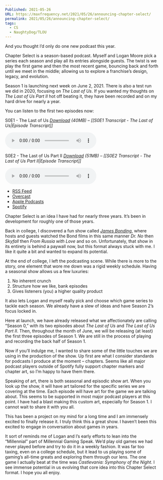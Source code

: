 ```yaml
---
Published: 2021-05-26
URL: https://maxfrequency.net/2021/05/26/announcing-chapter-select/
permalink: 2021/05/26/announcing-chapter-select/
tags:
  - CS
  - NaughtyDog/TLOU
---
```

And you thought I’d only do one new podcast this year.

Chapter Select is a season-based podcast. Myself and Logan Moore pick a series each season and play all its entries alongside guests. The twist is we play the first game and then the most recent game, bouncing back and forth until we meet in the middle; allowing us to explore a franchise’s design, legacy, and evolution.

Season 1 is launching next week on June 2, 2021. There is also a test run we did in 2020, focusing on *The Last of Us*. If you wanted my thoughts on *The Last of Us Part II* hot off beating it, they have been recorded and on my hard drive for nearly a year.

You can listen to the first two episodes now:

S0E1 - The Last of Us
*[Download](https://traffic.libsyn.com/chapterselectpod/CS_S0E1_Final_v3.mp3) (40MB) – [[S0E1 Transcript - The Last of Us|Episode Transcript]]*

<audio controls>
  <source src="https://traffic.libsyn.com/chapterselectpod/CS_S0E1_Final_v3.mp3">
</audio>

S0E2 - The Last of Us Part II
*[Download](https://traffic.libsyn.com/chapterselectpod/CS_S0E2_Final_v3.mp3) (51MB) – [[S0E2 Transcript - The Last of Us Part II|Episode Transcript]]*

<audio controls>
  <source src="https://traffic.libsyn.com/chapterselectpod/CS_S0E2_Final_v3.mp3">
</audio>

- [RSS Feed](https://chapterselectpod.libsyn.com/rss)
- [Overcast](https://overcast.fm/itunes1568777352)
- [Apple Podcasts](https://podcasts.apple.com/us/podcast/chapter-select/id1568777352)
- [Spotify](https://open.spotify.com/show/4f1TLZXbwtSX7uHROe9KlS)

Chapter Select is an idea I have had for nearly three years. It’s been in development for roughly one of those years.

Back in college, I discovered a fun show called *[James Bonding](https://www.earwolf.com/show/james-bonding/)*, where hosts and guests watched the Bond films in this same manner *Dr. No* then *Skyfall* then *From Russia with Love* and so on. Unfortunately, that show in its entirety is behind a paywall now, but this format always stuck with me. I like it quite a bit and wanted to expand its potential.

At the end of college, I left the podcasting scene. While there is more to the story, one element that wore me down was a rigid weekly schedule. Having a seasonal show allows us a few luxuries:

1. No inherent crunch
2. Structure how we like, bank episodes
3. Gives listeners (you) a higher quality product

It also lets Logan and myself really pick and choose which game series to tackle each season. We already have a slew of ideas and have Season 2’s focus locked in.

Here at launch, we have already released what we affectionately are calling “Season 0,” with its two episodes about *The Last of Us* and *The Last of Us Part II*. Then, throughout the month of June, we will be releasing (at least) the first three episodes of Season 1. We are still in the process of playing and recording the back half of Season 1.

Now if you’ll indulge me, I wanted to share some of the little touches we are using in the production of the show. Up first are what I consider standards for podcasts I produce at the moment – chapters. Seems like all major podcast players outside of Spotify fully support chapter markers and chapter art, so I’m happy to have them there.

Speaking of art, there is both seasonal and episodic show art. When you look up the show, it will have art tailored for the specific series we are covering at the time. Each episode will have art for the game we are talking about. This seems to be supported in most major podcast players at this point. I have had a blast making this custom art, especially for Season 1. I cannot wait to share it with you all.

This has been a project on my mind for a long time and I am immensely excited to finally release it. I truly think this a great show. I haven’t been this excited to engage in conversation about games in years.

It sort of reminds me of Logan and I’s early efforts to lean into the “Millennial” part of Millennial Gaming Speak. We’d play old games we had never played before and try to do it in a weekly fashion. It was far too taxing, even on a college schedule, but it lead to us playing some of gaming’s all-time greats and exploring them through our lens. The one game I actually beat at the time was *Castlevania: Symphony of the Night*. I see immense potential in us evolving that core idea into this Chapter Select format. I hope you all enjoy.